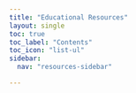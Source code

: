 ```yaml
---
title: "Educational Resources"
layout: single
toc: true
toc_label: "Contents"
toc_icon: "list-ul"
sidebar:
  nav: "resources-sidebar"

---
```


